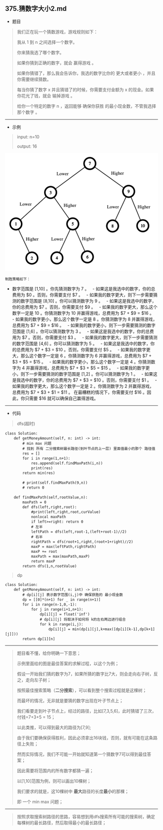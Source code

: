 375.猜数字大小2.md
----------

 - 题目
> 我们正在玩一个猜数游戏，游戏规则如下：
>
> 我从 1 到 n 之间选择一个数字。
> 
> 你来猜我选了哪个数字。
> 
> 如果你猜到正确的数字，就会 赢得游戏 。
> 
>如果你猜错了，那么我会告诉你，我选的数字比你的 更大或者更小 ，并且你需要继续猜数。
> 
>每当你猜了数字 x 并且猜错了的时候，你需要支付金额为 x 的现金。如果你花光了钱，就会 输掉游戏 。
> 
>给你一个特定的数字 n ，返回能够 确保你获胜 的最小现金数，不管我选择那个数字 。
>
----------
 - 示例
> 
> input: n=10
> 
> output: 16
> 
> 
![375-sample](../../../imgs/375-sample.png "375-sample")
> 
> 
    制胜策略如下：
- 数字范围是 [1,10] 。你先猜测数字为 7 。
    - 如果这是我选中的数字，你的总费用为 $0 。否则，你需要支付 $7 。
    - 如果我的数字更大，则下一步需要猜测的数字范围是 [8,10] 。你可以猜测数字为 9 。
        - 如果这是我选中的数字，你的总费用为 $7 。否则，你需要支付 $9 。
        - 如果我的数字更大，那么这个数字一定是 10 。你猜测数字为 10 并赢得游戏，总费用为 $7 + $9 = $16 。
        - 如果我的数字更小，那么这个数字一定是 8 。你猜测数字为 8 并赢得游戏，总费用为 $7 + $9 = $16 。
    - 如果我的数字更小，则下一步需要猜测的数字范围是 [1,6] 。你可以猜测数字为 3 。
        - 如果这是我选中的数字，你的总费用为 $7 。否则，你需要支付 $3 。
        - 如果我的数字更大，则下一步需要猜测的数字范围是 [4,6] 。你可以猜测数字为 5 。
            - 如果这是我选中的数字，你的总费用为 $7 + $3 = $10 。否则，你需要支付 $5 。
            - 如果我的数字更大，那么这个数字一定是 6 。你猜测数字为 6 并赢得游戏，总费用为 $7 + $3 + $5 = $15 。
            - 如果我的数字更小，那么这个数字一定是 4 。你猜测数字为 4 并赢得游戏，总费用为 $7 + $3 + $5 = $15 。
        - 如果我的数字更小，则下一步需要猜测的数字范围是 [1,2] 。你可以猜测数字为 1 。
            - 如果这是我选中的数字，你的总费用为 $7 + $3 = $10 。否则，你需要支付 $1 。
            - 如果我的数字更大，那么这个数字一定是 2 。你猜测数字为 2 并赢得游戏，总费用为 $7 + $3 + $1 = $11 。
在最糟糕的情况下，你需要支付 $16 。因此，你只需要 $16 就可以确保自己赢得游戏。
----------
- 代码
>
> dfs(超时)
> 
    class Solution:
        def getMoneyAmount(self, n: int) -> int:
            # min max 问题
            # 找到 所有 二分搜索树最长路径(到叶节点的上一层) 里面值最小的那个 路径值
            res = []
            for i in range(1,n+1):
                res.append(self.findMaxPath(i,n))
                print(res)
            return min(res)
    
            # print(self.findMaxPath(9,n))
            # return 0
    
        def findMaxPath(self,rootValue,n):
            maxPath = 0
            def dfs(left,right,root):
                #print(left,right,root,curValue)
                nonlocal maxPath
                if left>=right: return 0
                # 左半
                leftPath = dfs(left,root-1,(left+root-1)//2)
                # 右半
                rightPath = dfs(root+1,right,(root+1+right)//2)
                maxP = max(leftPath,rightPath)
                maxP += root
                maxPath = max(maxPath,maxP)
                return maxP
            return dfs(1,n,rootValue)
>
> dp
> 
    class Solution:
        def getMoneyAmount(self, n: int) -> int:
            # dp[i][j] 表示数字范围(i,j)中 确保获胜的 最小现金数
            dp = [[0]*(n+1) for _ in range(n+1)]
            for i in range(n-1,0,-1):
                for j in range(i+1,n+1):
                    dp[i][j] = float('inf')
                    # dp[i][j] 将取决于如何将 k的左右两边进行组合
                    for k in range(i,j):
                        dp[i][j] = min(dp[i][j],k+max([dp[i][k-1],dp[k+1][j]]))
            return dp[1][n]
----------
> 
> 题目看不懂，给你明确一下意思；
> 
> 示例里面给的图是最佳答案的求解过程，以这个为例；
> 
> 假设一开始我们猜的数字为7，如果所猜的数字比7大，则会走向右子树，反之，走向左子树；
> 
> 按照最佳搜索策略（**二分搜索**），可以看到整个搜索过程就是这棵树；
> 
> 而最坏的情况，无非就是要猜的数字出现在叶子节点上；
> 
> 我们看要走到叶子节点上，经过的路径，比如[7,3,5,6]，此时猜错了三次，付钱=7+3+5 = 15；
> 
> 以此类推，可以得到最大的路径为[7,9];
> 
> 由于我们要确保获得胜利，因此必须拿出16块钱，否则，就有可能在这条路径上失败；
> 
> 然而实际情况，我们不可能一开始就知道第一个猜数字7可以得到最佳答案；
> 
> 因此需要将范围内的所有数字都猜一遍；
> 
> 以[1,10]范围为例，则可以画出10棵树；
> 
> 我们要求的就是，这10棵树中 **最大**路径的长度**最小**的那棵；
> 
> 即 一个 min max 问题；
----------
> 
> 按照求取搜索树路径的思路，容易想到用dfs搜索所有可能的搜索树，确定每棵树的最长路径，然后取得最小的最长路径；
> 
> 